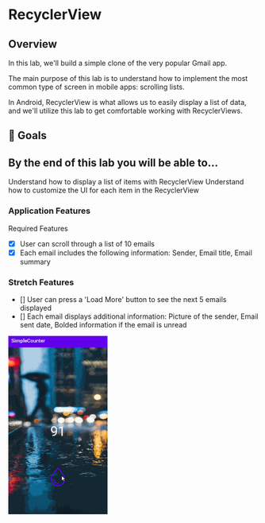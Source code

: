 # RecyclerView

## Overview
In this lab, we'll build a simple clone of the very popular Gmail app.

The main purpose of this lab is to understand how to implement the most common type of screen in mobile apps: scrolling lists.

In Android, RecyclerView is what allows us to easily display a list of data, and we'll utilize this lab to get comfortable working with RecyclerViews.

## 🎯 Goals
## By the end of this lab you will be able to...

Understand how to display a list of items with RecyclerView
Understand how to customize the UI for each item in the RecyclerView

### Application Features
Required Features
- [x] User can scroll through a list of 10 emails
- [x] Each email includes the following information: Sender, Email title, Email summary

### Stretch Features
- [] User can press a 'Load More' button to see the next 5 emails displayed
- [] Each email displays additional information: Picture of the sender, Email sent date, Bolded information if the email is unread

<img src=https://github.com/JavierCunat/SimpleCounter/blob/master/simpleCounter.gif width=200px>

